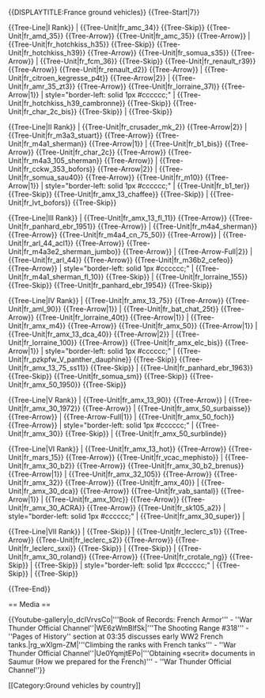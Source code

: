 {{DISPLAYTITLE:France ground vehicles}}
{{Tree-Start|7}}

{{Tree-Line|I Rank}}
|
{{Tree-Unit|fr_amc_34}}
{{Tree-Skip}}
{{Tree-Unit|fr_amd_35}}
{{Tree-Arrow}}
{{Tree-Unit|fr_amc_35}}
{{Tree-Arrow}}
|
{{Tree-Unit|fr_hotchkiss_h35}}
{{Tree-Skip}}
{{Tree-Unit|fr_hotchkiss_h39}}
{{Tree-Arrow}}
{{Tree-Unit|fr_somua_s35}}
{{Tree-Arrow}}
|
{{Tree-Unit|fr_fcm_36}}
{{Tree-Skip}}
{{Tree-Unit|fr_renault_r39}}
{{Tree-Arrow}}
{{Tree-Unit|fr_renault_d2}}
{{Tree-Arrow}}
|
{{Tree-Unit|fr_citroen_kegresse_p4t}}
{{Tree-Arrow|2}}
|
{{Tree-Unit|fr_amr_35_zt3}}
{{Tree-Arrow}}
{{Tree-Unit|fr_lorraine_37l}}
{{Tree-Arrow|1}}
| style="border-left: solid 1px #cccccc;" |
{{Tree-Unit|fr_hotchkiss_h39_cambronne}}
{{Tree-Skip}}
{{Tree-Unit|fr_char_2c_bis}}
{{Tree-Skip}}
|
{{Tree-Skip}}

{{Tree-Line|II Rank}}
|
{{Tree-Unit|fr_crusader_mk_2}}
{{Tree-Arrow|2}}
|
{{Tree-Unit|fr_m3a3_stuart}}
{{Tree-Arrow}}
{{Tree-Unit|fr_m4a1_sherman}}
{{Tree-Arrow|1}}
|
{{Tree-Unit|fr_b1_bis}}
{{Tree-Arrow}}
{{Tree-Unit|fr_char_2c}}
{{Tree-Arrow}}
{{Tree-Unit|fr_m4a3_105_sherman}}
{{Tree-Arrow}}
|
{{Tree-Unit|fr_cckw_353_bofors}}
{{Tree-Arrow|2}}
|
{{Tree-Unit|fr_somua_sau40}}
{{Tree-Arrow}}
{{Tree-Unit|fr_m10}}
{{Tree-Arrow|1}}
| style="border-left: solid 1px #cccccc;" |
{{Tree-Unit|fr_b1_ter}}
{{Tree-Skip}}
{{Tree-Unit|fr_amx_13_chaffee}}
{{Tree-Skip}}
|
{{Tree-Unit|fr_lvt_bofors}}
{{Tree-Skip}}

{{Tree-Line|III Rank}}
|
{{Tree-Unit|fr_amx_13_fl_11}}
{{Tree-Arrow}}
{{Tree-Unit|fr_panhard_ebr_1951}}
{{Tree-Arrow}}
|
{{Tree-Unit|fr_m4a4_sherman}}
{{Tree-Arrow}}
{{Tree-Unit|fr_m4a4_cn_75_50}}
{{Tree-Arrow}}
|
{{Tree-Unit|fr_arl_44_acl1}}
{{Tree-Arrow}}
{{Tree-Unit|fr_m4a3e2_sherman_jumbo}}
{{Tree-Arrow}}
|
{{Tree-Arrow-Full|2}}
|
{{Tree-Unit|fr_arl_44}}
{{Tree-Arrow}}
{{Tree-Unit|fr_m36b2_cefeo}}
{{Tree-Arrow}}
| style="border-left: solid 1px #cccccc;" |
{{Tree-Unit|fr_m4a1_sherman_fl_10}}
{{Tree-Skip}}
|
{{Tree-Unit|fr_lorraine_155}}
{{Tree-Skip}}
{{Tree-Unit|fr_panhard_ebr_1954}}
{{Tree-Skip}}

{{Tree-Line|IV Rank}}
|
{{Tree-Unit|fr_amx_13_75}}
{{Tree-Arrow}}
{{Tree-Unit|fr_aml_90}}
{{Tree-Arrow|1}}
|
{{Tree-Unit|fr_bat_chat_25t}}
{{Tree-Arrow}}
{{Tree-Unit|fr_lorraine_40t}}
{{Tree-Arrow|1}}
|
{{Tree-Unit|fr_amx_m4}}
{{Tree-Arrow}}
{{Tree-Unit|fr_amx_50}}
{{Tree-Arrow|1}}
|
{{Tree-Unit|fr_amx_13_dca_40}}
{{Tree-Arrow|2}}
|
{{Tree-Unit|fr_lorraine_100}}
{{Tree-Arrow}}
{{Tree-Unit|fr_amx_elc_bis}}
{{Tree-Arrow|1}}
| style="border-left: solid 1px #cccccc;" |
{{Tree-Unit|fr_pzkpfw_V_panther_dauphine}}
{{Tree-Skip}}
{{Tree-Unit|fr_amx_13_75_ss11}}
{{Tree-Skip}}
|
{{Tree-Unit|fr_panhard_ebr_1963}}
{{Tree-Skip}}
{{Tree-Unit|fr_somua_sm}}
{{Tree-Skip}}
{{Tree-Unit|fr_amx_50_1950}}
{{Tree-Skip}}

{{Tree-Line|V Rank}}
|
{{Tree-Unit|fr_amx_13_90}}
{{Tree-Arrow}}
|
{{Tree-Unit|fr_amx_30_1972}}
{{Tree-Arrow}}
|
{{Tree-Unit|fr_amx_50_surbaisse}}
{{Tree-Arrow}}
|
{{Tree-Arrow-Full|1}}
|
{{Tree-Unit|fr_amx_50_foch}}
{{Tree-Arrow}}
| style="border-left: solid 1px #cccccc;" |
{{Tree-Unit|fr_amx_30}}
{{Tree-Skip}}
|
{{Tree-Unit|fr_amx_50_surblinde}}

{{Tree-Line|VI Rank}}
|
{{Tree-Unit|fr_amx_13_hot}}
{{Tree-Arrow}}
{{Tree-Unit|fr_mars_15}}
{{Tree-Arrow}}
{{Tree-Unit|fr_vcac_mephisto}}
|
{{Tree-Unit|fr_amx_30_b2}}
{{Tree-Arrow}}
{{Tree-Unit|fr_amx_30_b2_brenus}}
{{Tree-Arrow|1}}
|
{{Tree-Unit|fr_amx_32_105}}
{{Tree-Arrow}}
{{Tree-Unit|fr_amx_32}}
{{Tree-Arrow}}
{{Tree-Unit|fr_amx_40}}
|
{{Tree-Unit|fr_amx_30_dca}}
{{Tree-Arrow}}
{{Tree-Unit|fr_vab_santal}}
{{Tree-Arrow|1}}
|
{{Tree-Unit|fr_amx_10rc}}
{{Tree-Arrow}}
{{Tree-Unit|fr_amx_30_ACRA}}
{{Tree-Arrow}}
{{Tree-Unit|fr_sk105_a2}}
| style="border-left: solid 1px #cccccc;" |
{{Tree-Unit|fr_amx_30_super}}
|

{{Tree-Line|VII Rank}}
|
{{Tree-Skip}}
|
{{Tree-Unit|fr_leclerc_s1}}
{{Tree-Arrow}}
{{Tree-Unit|fr_leclerc_s2}}
{{Tree-Arrow}}
{{Tree-Unit|fr_leclerc_sxxi}}
{{Tree-Skip}}
|
{{Tree-Skip}}
|
{{Tree-Unit|fr_amx_30_roland}}
{{Tree-Arrow}}
{{Tree-Unit|fr_crotale_ng}}
{{Tree-Skip}}
|
{{Tree-Skip}}
| style="border-left: solid 1px #cccccc;" |
{{Tree-Skip}}
|
{{Tree-Skip}}

{{Tree-End}}

== Media ==

<!-- ''Excellent additions to the article would be video guides, screenshots from the game, and photos.'' -->

{{Youtube-gallery|o_dcIVrvsCo|'''Book of Records: French Armor''' - ''War Thunder Official Channel''|WE6zWmBlfSk|'''The Shooting Range #318''' - ''Pages of History'' section at 03:35 discusses early WW2 French tanks.|rg_wXlgm-ZM|'''Climbing the ranks with French tanks''' - ''War Thunder Official Channel''|Ue0YqmjtEPo|'''Obtaining «secrit» documents in Saumur (How we prepared for the French)''' - ''War Thunder Official Channel''}}

[[Category:Ground vehicles by country]]
